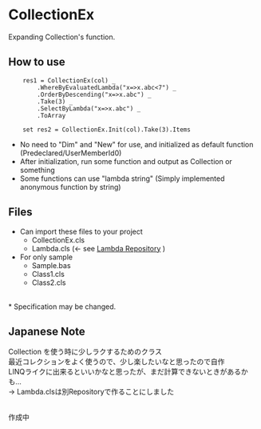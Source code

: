 # CollectionEx
Expanding Collection's function.


## How to use
~~~
    res1 = CollectionEx(col) _
        .WhereByEvaluatedLambda("x=>x.abc<7") _
        .OrderByDescending("x=>x.abc") _
        .Take(3) _
        .SelectByLambda("x=>x.abc") _
        .ToArray
    
    set res2 = CollectionEx.Init(col).Take(3).Items
~~~

 - No need to "Dim" and "New" for use, and initialized as default function (Predeclared/UserMemberId0) 
 - After initialization, run some function and output as Collection or something
 -  Some functions can use "lambda string" (Simply implemented anonymous function by string)
 
## Files
 - Can import these files to your project
    - CollectionEx.cls
    - Lambda.cls (<- see [Lambda Repository](https://github.com/yyukki5/Lambda) )
 - For only sample
    - Sample.bas
    - Class1.cls
    - Class2.cls

<br>
 * Specification may be changed.

## Japanese Note
Collection を使う時に少しラクするためのクラス  
最近コレクションをよく使うので、少し楽したいなと思ったので自作  
LINQライクに出来るといいかなと思ったが、まだ計算できないときがあるかも...  
→ Lambda.clsは別Repositoryで作ることにしました

<br>
作成中
